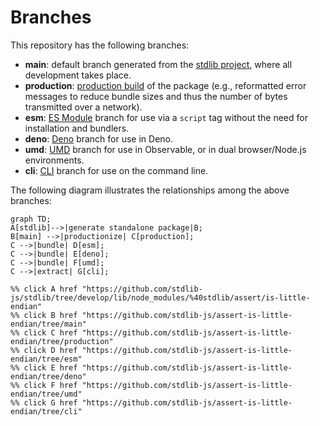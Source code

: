 <!--

@license Apache-2.0

Copyright (c) 2023 The Stdlib Authors.

Licensed under the Apache License, Version 2.0 (the "License");
you may not use this file except in compliance with the License.
You may obtain a copy of the License at

    http://www.apache.org/licenses/LICENSE-2.0

Unless required by applicable law or agreed to in writing, software
distributed under the License is distributed on an "AS IS" BASIS,
WITHOUT WARRANTIES OR CONDITIONS OF ANY KIND, either express or implied.
See the License for the specific language governing permissions and
limitations under the License.

-->

# Branches

This repository has the following branches:

-   **main**: default branch generated from the [stdlib project][stdlib-url], where all development takes place.
-   **production**: [production build][production-url] of the package (e.g., reformatted error messages to reduce bundle sizes and thus the number of bytes transmitted over a network).
-   **esm**: [ES Module][esm-url] branch for use via a `script` tag without the need for installation and bundlers.
-   **deno**: [Deno][deno-url] branch for use in Deno.
-   **umd**: [UMD][umd-url] branch for use in Observable, or in dual browser/Node.js environments.
-   **cli**: [CLI][cli-url] branch for use on the command line.

The following diagram illustrates the relationships among the above branches:

```mermaid
graph TD;
A[stdlib]-->|generate standalone package|B;
B[main] -->|productionize| C[production];
C -->|bundle| D[esm];
C -->|bundle| E[deno];
C -->|bundle| F[umd];
C -->|extract| G[cli];

%% click A href "https://github.com/stdlib-js/stdlib/tree/develop/lib/node_modules/%40stdlib/assert/is-little-endian"
%% click B href "https://github.com/stdlib-js/assert-is-little-endian/tree/main"
%% click C href "https://github.com/stdlib-js/assert-is-little-endian/tree/production"
%% click D href "https://github.com/stdlib-js/assert-is-little-endian/tree/esm"
%% click E href "https://github.com/stdlib-js/assert-is-little-endian/tree/deno"
%% click F href "https://github.com/stdlib-js/assert-is-little-endian/tree/umd"
%% click G href "https://github.com/stdlib-js/assert-is-little-endian/tree/cli"
```

[stdlib-url]: https://github.com/stdlib-js/stdlib/tree/develop/lib/node_modules/%40stdlib/assert/is-little-endian
[production-url]: https://github.com/stdlib-js/assert-is-little-endian/tree/production
[deno-url]: https://github.com/stdlib-js/assert-is-little-endian/tree/deno
[umd-url]: https://github.com/stdlib-js/assert-is-little-endian/tree/umd
[esm-url]: https://github.com/stdlib-js/assert-is-little-endian/tree/esm
[cli-url]: https://github.com/stdlib-js/assert-is-little-endian/tree/cli